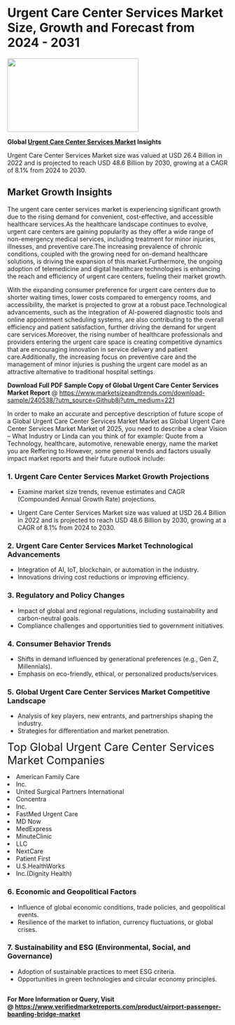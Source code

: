 <H1>Urgent Care Center Services Market Size, Growth and Forecast from 2024 - 2031</H1><img class="aligncenter size-medium wp-image-584254" src="https://thirdeyenews.in/wp-content/uploads/2024/09/Global-Market-Research-300x168.jpeg" alt="" width="300" height="168" /><p><strong>Global&nbsp;<a href="https://www.marketsizeandtrends.com/download-sample/240538/?utm_source=Github8j?utm_medium=221">Urgent Care Center Services Market</a> Insights</strong></p><p>Urgent Care Center Services Market size was valued at USD 26.4 Billion in 2022 and is projected to reach USD 48.6 Billion by 2030, growing at a CAGR of 8.1% from 2024 to 2030.</p><p><h2>Market Growth Insights</h2> <p>The urgent care center services market is experiencing significant growth due to the rising demand for convenient, cost-effective, and accessible healthcare services.As the healthcare landscape continues to evolve, urgent care centers are gaining popularity as they offer a wide range of non-emergency medical services, including treatment for minor injuries, illnesses, and preventive care.The increasing prevalence of chronic conditions, coupled with the growing need for on-demand healthcare solutions, is driving the expansion of this market.Furthermore, the ongoing adoption of telemedicine and digital healthcare technologies is enhancing the reach and efficiency of urgent care centers, fueling their market growth.</p> <p>With the expanding consumer preference for urgent care centers due to shorter waiting times, lower costs compared to emergency rooms, and accessibility, the market is projected to grow at a robust pace.Technological advancements, such as the integration of AI-powered diagnostic tools and online appointment scheduling systems, are also contributing to the overall efficiency and patient satisfaction, further driving the demand for urgent care services.Moreover, the rising number of healthcare professionals and providers entering the urgent care space is creating competitive dynamics that are encouraging innovation in service delivery and patient care.Additionally, the increasing focus on preventive care and the management of minor injuries is pushing the urgent care model as an attractive alternative to traditional hospital settings.</p> <p><span class=""><strong>Download Full PDF Sample Copy of Global Urgent Care Center Services Market Report</strong> @ <a href="https://www.marketsizeandtrends.com/download-sample/240538/?utm_source=Github8j?utm_medium=221" target="_blank">https://www.marketsizeandtrends.com/download-sample/240538/?utm_source=Github8j?utm_medium=221</a></span></p><p>In order to make an accurate and perceptive description of future scope of a Global&nbsp;Urgent Care Center Services Market Market as Global&nbsp;Urgent Care Center Services Market Market of 2025, you need to describe a clear Vision &ndash; What Industry or Linda can you think of for example: Quote from a Technology, healthcare, automotive, renewable energy, name the market you are Reffering to.However, some general trends and factors usually impact market reports and their future outlook include:</p><h3>1.&nbsp;<strong>Urgent Care Center Services Market Growth Projections</strong></h3><ul><li>Examine market size trends, revenue estimates and CAGR (Compounded Annual Growth Rate) projections.</li><li><p>Urgent Care Center Services Market size was valued at USD 26.4 Billion in 2022 and is projected to reach USD 48.6 Billion by 2030, growing at a CAGR of 8.1% from 2024 to 2030.</p></li></ul><h3>2.&nbsp;<strong>Urgent Care Center Services Market Technological Advancements</strong></h3><ul><li>Integration of AI, IoT, blockchain, or automation in the industry.</li><li>Innovations driving cost reductions or improving efficiency.</li></ul><h3>3.&nbsp;<strong>Regulatory and Policy Changes</strong></h3><ul><li>Impact of global and regional regulations, including sustainability and carbon-neutral goals.</li><li>Compliance challenges and opportunities tied to government initiatives.</li></ul><h3>4.&nbsp;<strong>Consumer Behavior Trends</strong></h3><ul><li>Shifts in demand influenced by generational preferences (e.g., Gen Z, Millennials).</li><li>Emphasis on eco-friendly, ethical, or personalized products/services.</li></ul><h3>5.&nbsp;<strong>Global Urgent Care Center Services Market Competitive Landscape</strong></h3><ul><li>Analysis of key players, new entrants, and partnerships shaping the industry.</li><li>Strategies for differentiation and market penetration.</li></ul><p data-pm-slice="1 1 []"><span style="color: inherit; font-family: inherit; font-size: 25px;">Top Global Urgent Care Center Services Market Companies</span></p><div class="" data-test-id=""><p><li>American Family Care</li><li> Inc.</li><li> United Surgical Partners International</li><li> Concentra</li><li> Inc.</li><li> FastMed Urgent Care</li><li> MD Now</li><li> MedExpress</li><li> MinuteClinic</li><li> LLC</li><li> NextCare</li><li> Patient First</li><li> U.S.HealthWorks</li><li> Inc.(Dignity Health)</li></p></div><h3>6.&nbsp;<strong>Economic and Geopolitical Factors</strong></h3><ul><li>Influence of global economic conditions, trade policies, and geopolitical events.</li><li>Resilience of the market to inflation, currency fluctuations, or global crises.</li></ul><h3>7.&nbsp;<strong>Sustainability and ESG (Environmental, Social, and Governance)</strong></h3><ul><li>Adoption of sustainable practices to meet ESG criteria.</li><li>Opportunities in green technologies and circular economy principles.</li></ul><h2><strong style="font-size: 14px;">For More Information or Query, Visit @&nbsp;</strong><a style="background-color: #ffffff; font-size: 14px;" href="https://www.marketsizeandtrends.com/report/urgent-care-center-services-market/" target="_blank">https://www.verifiedmarketreports.com/product/airport-passenger-boarding-bridge-market</a></h2>